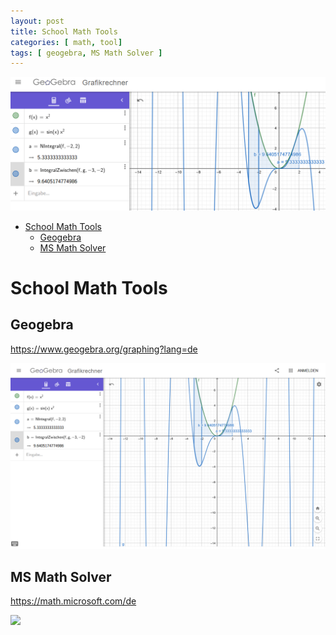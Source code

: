 ```yaml
---
layout: post
title: School Math Tools 
categories: [ math, tool]
tags: [ geogebra, MS Math Solver ]
--- 
```

![](../pics/20230707123015_geogebra.png)

- [School Math Tools](#school-math-tools)
  - [Geogebra](#geogebra)
  - [MS Math Solver](#ms-math-solver)


# School Math Tools 

## Geogebra 

https://www.geogebra.org/graphing?lang=de


![](../pic/Screenshot_2021-02-08%20Grafikrechner%20-%20GeoGebra.png)

## MS Math Solver 

https://math.microsoft.com/de 

![](../pic/Screenshot_2021-02-08%20Microsoft%20Math%20Solver%20-%20Mathematischer%20Problemlöser%20und%20Rechner.png)
